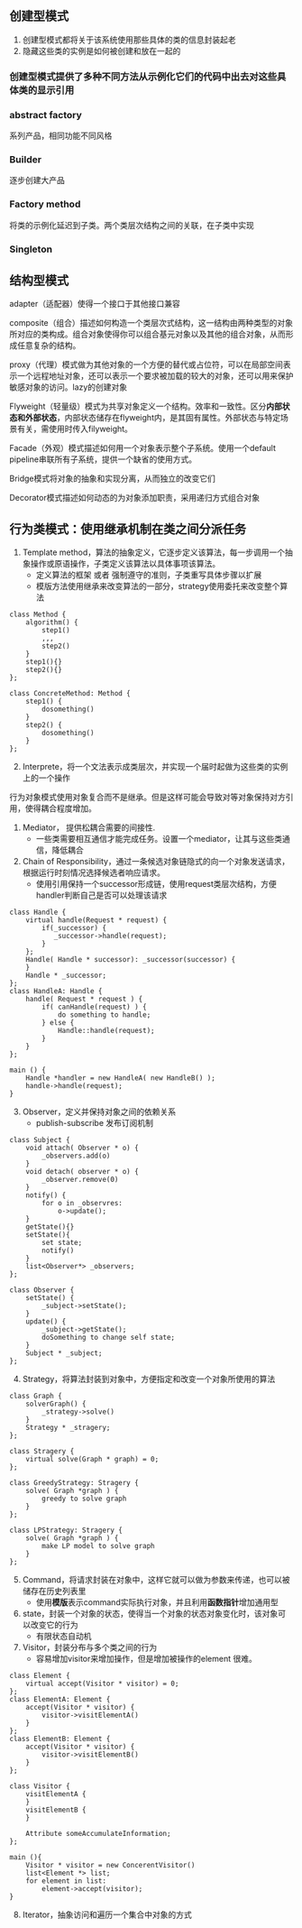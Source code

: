 ## 创建型模式

1. 创建型模式都将关于该系统使用那些具体的类的信息封装起老
2. 隐藏这些类的实例是如何被创建和放在一起的

### 创建型模式提供了多种不同方法从示例化它们的代码中出去对这些具体类的显示引用

### abstract factory
系列产品，相同功能不同风格
### Builder
逐步创建大产品
### Factory method
将类的示例化延迟到子类。两个类层次结构之间的关联，在子类中实现
### Singleton

## 结构型模式

adapter（适配器）使得一个接口于其他接口兼容

composite（组合）描述如何构造一个类层次式结构，这一结构由两种类型的对象所对应的类构成。组合对象使得你可以组合基元对象以及其他的组合对象，从而形成任意复杂的结构。

proxy（代理）模式做为其他对象的一个方便的替代或占位符，可以在局部空间表示一个远程地址对象，还可以表示一个要求被加载的较大的对象，还可以用来保护敏感对象的访问。lazy的创建对象

Flyweight（轻量级）模式为共享对象定义一个结构。效率和一致性。区分**内部状态和外部状态**，内部状态储存在flyweight内，是其固有属性。外部状态与特定场景有关，需使用时传入filyweight。

Facade（外观）模式描述如何用一个对象表示整个子系统。使用一个default pipeline串联所有子系统，提供一个缺省的使用方式。

Bridge模式将对象的抽象和实现分离，从而独立的改变它们

Decorator模式描述如何动态的为对象添加职责，采用递归方式组合对象

## 行为类模式：使用继承机制在类之间分派任务
1. Template method，算法的抽象定义，它逐步定义该算法，每一步调用一个抽象操作或原语操作，子类定义该算法以具体事项该算法。
    * 定义算法的框架 或者 强制遵守的准则，子类重写具体步骤以扩展
    * 模版方法使用继承来改变算法的一部分，strategy使用委托来改变整个算法
```
class Method {
    algorithm() {
        step1()
        ,,,
        step2()
    }
    step1(){}
    step2(){}
};

class ConcreteMethod: Method {
    step1() {
        dosomething()
    }
    step2() {
        dosomething()
    }
};
```
2. Interprete，将一个文法表示成类层次，并实现一个届时起做为这些类的实例上的一个操作

行为对象模式使用对象复合而不是继承。但是这样可能会导致对等对象保持对方引用，使得耦合程度增加。
1. Mediator， 提供松耦合需要的间接性.
    * 一些类需要相互通信才能完成任务。设置一个mediator，让其与这些类通信，降低耦合
2. Chain of Responsibility，通过一条候选对象链隐式的向一个对象发送请求，根据运行时刻情况选择候选者响应请求。
    * 使用引用保持一个successor形成链，使用request类层次结构，方便handler判断自己是否可以处理该请求
```
class Handle {
    virtual handle(Request * request) {
        if(_successor) {
           _successor->handle(request); 
        }
    };
    Handle( Handle * successor): _successor(successor) {
    }
    Handle * _successor;
};
class HandleA: Handle {
    handle( Request * request ) {
        if( canHandle(request) ) {
            do something to handle;
        } else {
            Handle::handle(request);
        }
    }
};

main () {
    Handle *handler = new HandleA( new HandleB() );
    handle->handle(request);
}
```
   
3. Observer，定义并保持对象之间的依赖关系
    * publish-subscribe 发布订阅机制
```
class Subject {
    void attach( Observer * o) {
        _observers.add(o)
    }
    void detach( observer * o) {
        _observer.remove(0)
    }
    notify() {
        for o in _observres:
            o->update();
    }
    getState(){}
    setState(){
        set state;
        notify()
    }
    list<Observer*> _observers;
};

class Observer {
    setState() {
        _subject->setState();
    }
    update() {
        _subject->getState();
        doSomething to change self state;
    }
    Subject * _subject;
};
```
4. Strategy，将算法封装到对象中，方便指定和改变一个对象所使用的算法
```
class Graph {
    solverGraph() {
        _strategy->solve()
    }
    Strategy * _stragery;
};

class Stragery {
    virtual solve(Graph * graph) = 0;
};

class GreedyStrategy: Stragery {
    solve( Graph *graph ) {
        greedy to solve graph
    }
};

class LPStrategy: Stragery {
    solve( Graph *graph ) {
        make LP model to solve graph
    }
};
```
5. Command，将请求封装在对象中，这样它就可以做为参数来传递，也可以被储存在历史列表里
    * 使用**模版**表示command实际执行对象，并且利用**函数指针**增加通用型
6. state，封装一个对象的状态，使得当一个对象的状态对象变化时，该对象可以改变它的行为
    * 有限状态自动机
7. Visitor，封装分布与多个类之间的行为
    * 容易增加visitor来增加操作，但是增加被操作的element 很难。
```
class Element {
    virtual accept(Visitor * visitor) = 0;    
};
class ElementA: Element {
    accept(Visitor * visitor) {
        visitor->visitElementA()
    }
};
class ElementB: Element {
    accept(Visitor * visitor) {
        visitor->visitElementB()
    }
};

class Visitor {
    visitElementA {
    }
    visitElementB {
    }
    
    Attribute someAccumulateInformation;
};

main (){
    Visitor * visitor = new ConcerentVisitor()
    list<Element *> list;
    for element in list:
        element->accept(visitor);
}
```
8. Iterator，抽象访问和遍历一个集合中对象的方式
